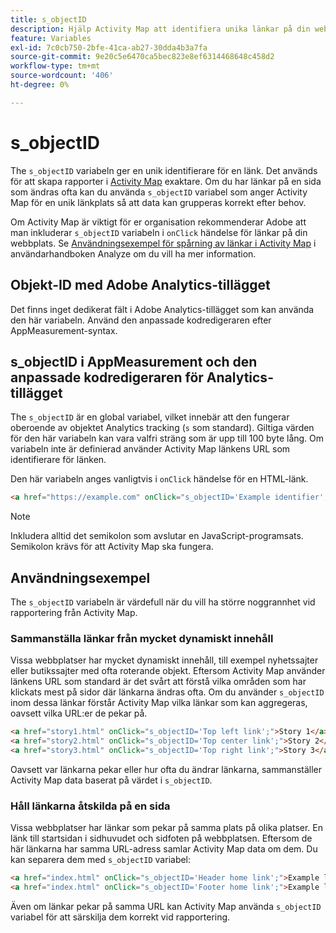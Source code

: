 ```yaml
---
title: s_objectID
description: Hjälp Activity Map att identifiera unika länkar på din webbplats.
feature: Variables
exl-id: 7c0cb750-2bfe-41ca-ab27-30dda4b3a7fa
source-git-commit: 9e20c5e6470ca5bec823e8ef6314468648c458d2
workflow-type: tm+mt
source-wordcount: '406'
ht-degree: 0%

---
```


# s_objectID

The `s_objectID` variabeln ger en unik identifierare för en länk. Det används för att skapa rapporter i [Activity Map](/help/analyze/activity-map/activity-map.md) exaktare. Om du har länkar på en sida som ändras ofta kan du använda `s_objectID` variabel som anger Activity Map för en unik länkplats så att data kan grupperas korrekt efter behov.

Om Activity Map är viktigt för er organisation rekommenderar Adobe att man inkluderar `s_objectID` variabeln i `onClick` händelse för länkar på din webbplats. Se [Användningsexempel för spårning av länkar i Activity Map](/help/analyze/activity-map/activitymap-link-tracking/activitymap-link-tracking-use-case.md) i användarhandboken Analyze om du vill ha mer information.

## Objekt-ID med Adobe Analytics-tillägget

Det finns inget dedikerat fält i Adobe Analytics-tillägget som kan använda den här variabeln. Använd den anpassade kodredigeraren efter AppMeasurement-syntax.

## s_objectID i AppMeasurement och den anpassade kodredigeraren för Analytics-tillägget

The `s_objectID` är en global variabel, vilket innebär att den fungerar oberoende av objektet Analytics tracking (`s` som standard). Giltiga värden för den här variabeln kan vara valfri sträng som är upp till 100 byte lång. Om variabeln inte är definierad använder Activity Map länkens URL som identifierare för länken.

Den här variabeln anges vanligtvis i `onClick` händelse för en HTML-länk.

```HTML
<a href="https://example.com" onClick="s_objectID='Example identifier';">Example link</a>
```

>[!NOTE]
>
>Inkludera alltid det semikolon som avslutar en JavaScript-programsats. Semikolon krävs för att Activity Map ska fungera.

## Användningsexempel

The `s_objectID` variabeln är värdefull när du vill ha större noggrannhet vid rapportering från Activity Map.

### Sammanställa länkar från mycket dynamiskt innehåll

Vissa webbplatser har mycket dynamiskt innehåll, till exempel nyhetssajter eller butikssajter med ofta roterande objekt. Eftersom Activity Map använder länkens URL som standard är det svårt att förstå vilka områden som har klickats mest på sidor där länkarna ändras ofta. Om du använder `s_objectID` inom dessa länkar förstår Activity Map vilka länkar som kan aggregeras, oavsett vilka URL:er de pekar på.

```HTML
<a href="story1.html" onClick="s_objectID='Top left link';">Story 1</a>
<a href="story2.html" onClick="s_objectID='Top center link';">Story 2</a>
<a href="story3.html" onClick="s_objectID='Top right link';">Story 3</a>
```

Oavsett var länkarna pekar eller hur ofta du ändrar länkarna, sammanställer Activity Map data baserat på värdet i `s_objectID`.

### Håll länkarna åtskilda på en sida

Vissa webbplatser har länkar som pekar på samma plats på olika platser. En länk till startsidan i sidhuvudet och sidfoten på webbplatsen. Eftersom de här länkarna har samma URL-adress samlar Activity Map data om dem. Du kan separera dem med `s_objectID` variabel:

```HTML
<a href="index.html" onClick="s_objectID='Header home link';">Example link in Header</a>
<a href="index.html" onClick="s_objectID='Footer home link';">Example link in Footer</a>
```

Även om länkar pekar på samma URL kan Activity Map använda `s_objectID` variabel för att särskilja dem korrekt vid rapportering.
